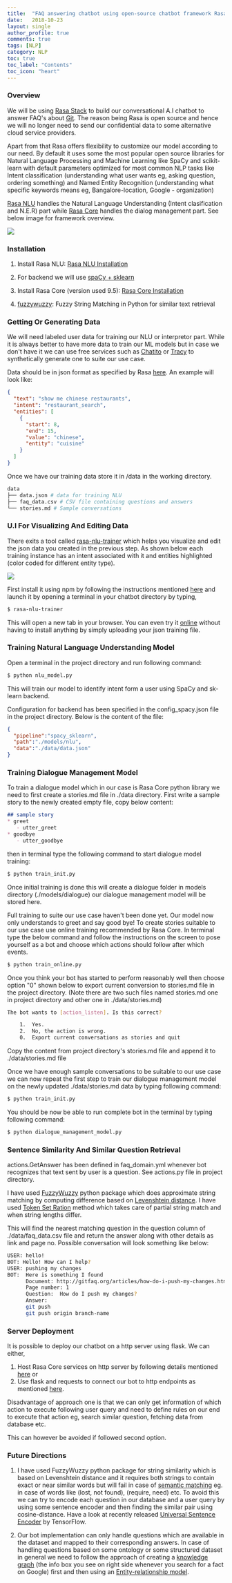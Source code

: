 ```yaml
---
title:  "FAQ answering chatbot using open-source chatbot framework Rasa Stack"
date:   2018-10-23
layout: single
author_profile: true
comments: true
tags: [NLP]
category: NLP
toc: true
toc_label: "Contents"
toc_icon: "heart"
---
```


### Overview

We will be using [Rasa Stack](https://rasa.com/products/rasa-stack/) to build our conversational A.I chatbot to answer FAQ's about [Git](http://gitfaq.org/). The reason being Rasa is open source and hence we will no longer need to send our confidential data to some alternative cloud service providers.

Apart from that Rasa offers flexibility to customize our model according to our need. By default it uses some the most popular open source libraries for Natural Language Processing and Machine Learning like SpaCy and scikit-learn with default parameters optimized for most common NLP tasks like Intent classification (understanding what user wants eg, asking question, ordering something) and Named Entity Recognition (understanding what specific keywords means eg, Bangalore-location, Google - organization)

[Rasa NLU](https://nlu.rasa.com/index.html) handles the Natural Language Understanding (Intent clasification and N.E.R) part while [Rasa Core](https://core.rasa.com/index.html) handles the dialog management part. See below image for framework overview.

![](https://core.rasa.com/_images/rasa_arch_colour.png)

### Installation

1) Install Rasa NLU: [Rasa NLU Installation](https://nlu.rasa.com/installation.html)

2) For backend we will use [spaCy + sklearn](https://nlu.rasa.com/installation.html#best-for-most-spacy-sklearn)

3) Install Rasa Core (version used 9.5): [Rasa Core Installation](https://core.rasa.com/installation.html)

4) [fuzzywuzzy](https://github.com/seatgeek/fuzzywuzzy): Fuzzy String Matching in Python for similar text retrieval

### Getting Or Generating Data

We will need labeled user data for training our NLU or interpretor part. While it is always better to have more data to train our ML models but in case we don't have it we can use free services such as [Chatito](https://rodrigopivi.github.io/Chatito/) or [Tracy](https://github.com/YuukanOO/tracy) to synthetically generate one to suite our use case.

Data should be in json format as specified by Rasa [here](https://nlu.rasa.com/dataformat.html). An example will look like:

``` json
{
  "text": "show me chinese restaurants",
  "intent": "restaurant_search",
  "entities": [
    {
      "start": 8,
      "end": 15,
      "value": "chinese",
      "entity": "cuisine"
    }
  ]
}
```

Once we have our training data store it in /data in the working directory.

``` bash
data
├── data.json # data for training NLU
├── faq_data.csv # CSV file containing questions and answers
└── stories.md # Sample conversations 

```

### U.I For Visualizing And Editing Data

There exits a tool called [rasa-nlu-trainer](https://github.com/RasaHQ/rasa-nlu-trainer) which helps you visualize and edit the json data you created in the previous step. As shown below each training instance has an intent associated with it and entities highlighted (color coded for different entity type). 

![](https://nlu.rasa.com/_images/rasa_nlu_intent_gui.png)

First install it using npm by following the instructions mentioned [here](https://github.com/RasaHQ/rasa-nlu-trainer#rasa-nlu-trainer) and launch it by opening a terminal in your chatbot directory by typing,

``` bash
$ rasa-nlu-trainer
```

This will open a new tab in your browser. You can even try it [online](https://rasahq.github.io/rasa-nlu-trainer/) without having to install anything by simply uploading your json training file.

### Training Natural Language Understanding Model

Open a terminal in the project directory and run following command:

```bash
$ python nlu_model.py
```
This will train our model to identify intent form a user using SpaCy and sk-learn backend.

Configuration for backend has been specified in the config_spacy.json file in the project directory. Below is the content of the file:

``` json
{
  "pipeline":"spacy_sklearn",
  "path":"./models/nlu",
  "data":"./data/data.json"
}
```

### Training Dialogue Management Model

To train a dialogue model which in our case is Rasa Core python library we need to first create a stories.md file in ./data directory. First write a sample story to the newly created empty file, copy below content:

``` markdown
## sample story
* greet
   - utter_greet
* goodbye
   - utter_goodbye
```

then in terminal type the following command to start dialogue model training:

``` bash
$ python train_init.py
```
Once initial training is done this will create a dialogue folder in models directory (./models/dialogue) our dialogue management model will be stored here.

Full training to suite our use case haven't been done yet. Our model now only understands to greet and say good bye! To create stories suitable to our use case use online training recommended by Rasa Core. In terminal type the below command and follow the instructions on the screen to pose yourself as a bot and choose which actions should follow after which events.

``` bash
$ python train_online.py
```
Once you think your bot has started to perform reasonably well then choose option "0" shown below to export current conversion to stories.md file in the project directory. (Note there are two such files named stories.md one in project directory and other one in ./data/stories.md)

``` bash
The bot wants to [action_listen]. Is this correct?

	1.	Yes.
	2.	No, the action is wrong.
	0.	Export current conversations as stories and quit
```

Copy the content from project directory's stories.md file and append it to ./data/stories.md file

Once we have enough sample conversations to be suitable to our use case we can now repeat the first step to train our dialogue management model on the newly updated ./data/stories.md data by typing following command:

``` bash
$ python train_init.py
```
You should be now be able to run complete bot in the terminal by typing following command:

``` bash
$ python dialogue_management_model.py
```
### Sentence Similarity And Similar Question Retrieval

actions.GetAnswer has been defined in faq_domain.yml whenever bot recognizes that text sent by user is a question. See actions.py file in project directory. 	

I have used [FuzzyWuzzy](https://github.com/seatgeek/fuzzywuzzy) python package which does approximate string matching by computing difference based on [Levenshtein distance](https://en.wikipedia.org/wiki/Levenshtein_distance). I have used [Token Set Ration](https://github.com/seatgeek/fuzzywuzzy#token-set-ratio) method which takes care of partial string match and when string lengths differ.

This will find the nearest matching question in the question column of ./data/faq_data.csv file and return the answer along with other details as link and page no. Possible conversation will look something like below:

``` bash
USER: hello!
BOT: Hello! How can I help?
USER: pushing my changes
BOT:  Here is something I found 
      Document: http://gitfaq.org/articles/how-do-i-push-my-changes.html 
      Page number: 1 
      Question:  How do I push my changes? 
      Answer: 
      git push
      git push origin branch-name

```

### Server Deployment

It is possible to deploy our chatbot on a http server using flask. We can either, </br>
1) Host Rasa Core services on http server by following details mentioned [here](https://core.rasa.com/http.html) or </br>
2) Use flask and requests to connect our bot to http endpoints as mentioned [here](https://www.datacamp.com/community/tutorials/facebook-chatbot-python-deploy).

Disadvantage of approach one is that we can only get information of which action to execute following user query and need to define rules on our end to execute that action eg, search similar question, fetching data from database etc.

This can however be avoided if followed second option.

### Future Directions

1) I have used FuzzyWuzzy python package for string similarity which is based on Levenshtein distance and it requires both strings to contain exact or near similar words but will fail in case of [semantic matching](https://en.wikipedia.org/wiki/Semantic_matching) eg. in case of words like (lost, not found), (require, need) etc. To avoid this we can try to encode each question in our database and a user query by using some sentence encoder and then finding the similar pair using cosine-distance. Have a look at recently released [Universal Sentence Encoder](https://www.tensorflow.org/hub/modules/google/universal-sentence-encoder/2) by TensorFlow.

2) Our bot implementation can only handle questions which are available in the dataset and mapped to their corresponding answers. In case of handling questions based on some ontology or some structured dataset in general we need to follow the approach of creating a [knowledge graph](https://en.wikipedia.org/wiki/Knowledge_Graph) (the info box you see on right side whenever you search for a fact on Google)  first and then using an [Entity-relationship model](https://en.wikipedia.org/wiki/Entity%E2%80%93relationship_model).